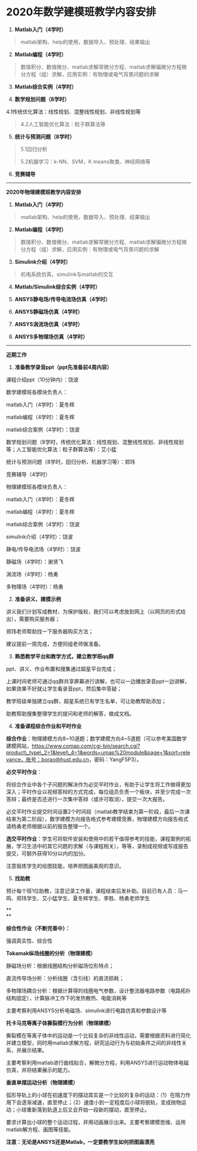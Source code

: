 # 2020年数学建模班教学内容安排

1.  **Matlab入门（4学时）**

> matlab架构、help的使用，数据导入、预处理、结果输出

2.  **Matlab编程（4学时）**

> 数值积分、数值微分、matlab求解常微分方程、matlab求解偏微分方程微分方程（组）求解，应用实例：有物理或电气背景问题的求解

3.  **Matlab综合实例（4学时）**

4.  **数学规划问题（8学时）**

4.1传统优化算法：线性规划、混整线性规划、非线性规划等

> 4.2人工智能优化算法：粒子群算法等

5.  **统计与预测问题（8学时）**

> 5.1回归分析
>
> 5.2机器学习：k-NN、SVM，K means聚类、神经网络等

6.  **竞赛辅导**

---

**2020年物理建模班教学内容安排**

1.  **Matlab入门（4学时）**

> matlab架构、help的使用，数据导入、预处理、结果输出

2.  **Matlab编程（4学时）**

> 数值积分、数值微分、matlab求解常微分方程、matlab求解偏微分方程微分方程（组）求解，应用实例：有物理或电气背景问题的求解

3.  **Simulink介绍（4学时）**

> 机电系统仿真，simulink与matlab的交互

4.  **Matlab/Simulink综合实例（4学时）**

5.  **ANSYS静电场/传导电流场仿真（4学时）**

6.  **ANSYS静磁场仿真（4学时）**

7.  **ANSYS涡流场仿真（4学时）**

8.  **ANSYS多物理场仿真（4学时）**

---

**近期工作**

1.  **准备教学录音ppt（ppt先准备前4周内容）**

课程介绍ppt（10分钟内）：饶波

数学建模班各模块负责人：

matlab入门（4学时）：夏冬辉

matlab编程（4学时）：夏冬辉

matlab综合案例（4学时）：饶波

数学规划问题（8学时，传统优化算法：线性规划、混整线性规划、非线性规划等；人工智能优化算法：粒子群算法等）：艾小猛

统计与预测问题（8学时，回归分析、机器学习等）：郑玮

竞赛辅导（4学时）

物理建模班各模块负责人：

matlab入门（4学时）：夏冬辉

matlab编程（4学时）：夏冬辉

matlab综合案例（4学时）：饶波

simulink介绍（4学时）：饶波

静电/传导电流场（4学时）：饶波

静磁场（4学时）：谢贤飞

涡流场（4学时）：杨勇

多物理场（4学时）：杨勇

2.  **准备讲义、建模示例**

讲义我们计划写成教材，为保护版权，我们可以考虑放到网上（以网页的形式给出），需要购买服务器；

郑玮老师帮助找一下服务器购买方法；

建议提前一周完成，方便同组老师做准备。

3.  **熟悉教学平台和教学方式，建立教学班qq群**

ppt、讲义、作业布置和搜集通过超星平台完成；

上课时间老师可通过qq群共享屏幕进行讲解，也可以一边播放录音ppt一边讲解，如果效果不好就让学生看录音ppt，然后集中答疑；

教学班级单独建立qq群，超星系统已有学生名单，可让助教帮助添加；

助教帮助搜集整理学生的提问和老师的解答，做成文档。

4.  **准备课程综合作业和平时作业**

**综合作业**：物理建模方向8\~10道题；数学建模方向4\~5道题（可以参考美国数学建模网站，https://www.comap.com/cgi-bin/search.cgi?product\_type\_2=1&level\_4=1&words=umap%20module&page=1&sort=relevance，账号：<borao@hust.edu.cn>，密码：YangF5P3）。

**必交平时作业**：

将综合作业中各个子问题的解决作为必交平时作业，有助于让学生将工作做得更加深入；平时作业以视频答辩的方式完成，每位组员负责一个板块，并至少完成一次答辩；最终是否还进行一次集中答辩（或许可取消），提交一次大报告。

必交平时作业提交时间设置2个时间段（matlab教学结束为第一阶段，最后一次课结束为第二阶段），数学建模方向报告格式参考建模竞赛，物理建模方向报告格式请杨勇老师根据以前的报告整理一个。

**选交平时作业**：学生可将软件安装和使用中的若干值得参考的技能，课程案例的拓展，学习生活中的其它问题的求解（与课程相关），等等，录制成视频或写成报告提交，可额外获得10分以内的加分。

注意锻炼学生的绘图技能，培养把图画美观的意识。

5.  **找助教**

预计每个班1位助教，注意记录工作量，课程结束后发补助。目前已有人员：马一鸣、郑玮学生、艾小猛学生、夏冬辉学生、李胜、杨勇老师学生

**\
**

**综合性作业（不断完善中）：**

强调真实性、综合性

**Tokamak纵场线圈的分析（物理建模）**

静磁场分析：根据线圈结构分析磁场位形特点；

直流传导场分析：分析线圈（含引线）的直流损耗；

多物理场耦合分析：根据计算得的线圈电气参数，设计整流器电路参数（电路拓扑结构固定），计算脉冲工作下的发热散热、电能消耗等

主要考察利用ANSYS分析电磁场、simulink进行电路仿真和参数设计等

**托卡马克等离子体撕裂模行为分析（物理建模）**

撕裂模在等离子体中的运动是一个比较复杂的非线性运动，需要根据资料进行简化并建立模型，同时用matlab求解方程，研究运动行为与初始条件之间的非线性关系，并展示结果。

主要考察利用matlab进行曲线拟合，解微分方程，利用ANSYS进行运动物体电磁仿真，并将结果展示的能力。

**垂直单摆运动分析（物理建模）**

弧形导轨上的小球在初速度下的摆动其实是一个比较的复杂的运动：（1）在阻力作用下会逐渐减速，直至停止；（2）速度小到一定程度后小球将脱轨，变成抛物运动；小球重新落到轨道上后又会开始一段新的摆动，直至停止。

要求计算出小球的整个运动过程，并用动画展示出来。主要考察建模思维、运用matlab解方程、画图等技能。

**注意：无论是ANSYS还是Matlab，一定要教学生如何把图画漂亮**
